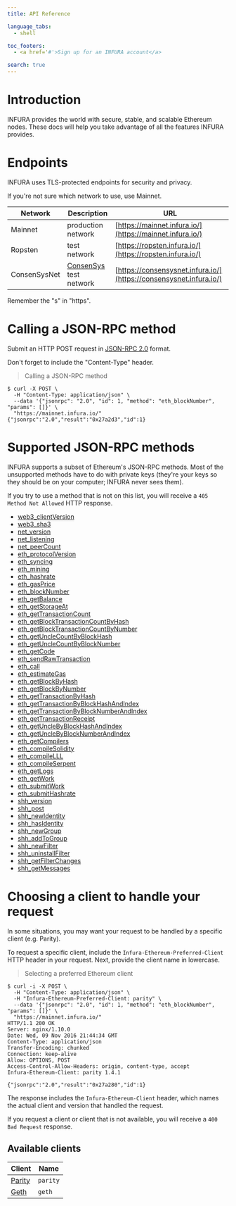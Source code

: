 ```yaml
---
title: API Reference

language_tabs:
  - shell

toc_footers:
  - <a href='#'>Sign up for an INFURA account</a>

search: true
---
```


# Introduction

INFURA provides the world with secure, stable, and scalable Ethereum nodes. These docs will help you take advantage of all the features INFURA provides.

# Endpoints

INFURA uses TLS-protected endpoints for security and privacy.

If you're not sure which network to use, use Mainnet.

Network      | Description                                      | URL
-------------|--------------------------------------------------|-------------------------------------------------------------------
Mainnet      | production network                               | [https://mainnet.infura.io/](https://mainnet.infura.io/)
Ropsten      | test network                                     | [https://ropsten.infura.io/](https://ropsten.infura.io/)
ConsenSysNet | [ConsenSys](https://consensys.net/) test network | [https://consensysnet.infura.io/](https://consensysnet.infura.io/)

<aside class="notice">
Remember the "s" in "https".
</aside>

# Calling a JSON-RPC method

Submit an HTTP POST request in [JSON-RPC 2.0](http://www.jsonrpc.org/specification) format.

<aside class="notice">
Don't forget to include the "Content-Type" header.
</aside>

> Calling a JSON-RPC method

```shell
$ curl -X POST \
  -H "Content-Type: application/json" \
  --data '{"jsonrpc": "2.0", "id": 1, "method": "eth_blockNumber", "params": []}' \
  "https://mainnet.infura.io/"
{"jsonrpc":"2.0","result":"0x27a2d3","id":1}
```

# Supported JSON-RPC methods

INFURA supports a subset of Ethereum's JSON-RPC methods. Most of the unsupported methods have to do with private keys (they're your keys so they should be on your computer; INFURA never sees them).

If you try to use a method that is not on this list, you will receive a `405 Method Not Allowed` HTTP response.

* [web3_clientVersion](https://github.com/ethereum/wiki/wiki/JSON-RPC#web3_clientversion)
* [web3_sha3](https://github.com/ethereum/wiki/wiki/JSON-RPC#web3_sha3)
* [net_version](https://github.com/ethereum/wiki/wiki/JSON-RPC#net_version)
* [net_listening](https://github.com/ethereum/wiki/wiki/JSON-RPC#net_listening)
* [net_peerCount](https://github.com/ethereum/wiki/wiki/JSON-RPC#net_peerCount)
* [eth_protocolVersion](https://github.com/ethereum/wiki/wiki/JSON-RPC#eth_protocolversion)
* [eth_syncing](https://github.com/ethereum/wiki/wiki/JSON-RPC#eth_syncing)
* [eth_mining](https://github.com/ethereum/wiki/wiki/JSON-RPC#eth_mining)
* [eth_hashrate](https://github.com/ethereum/wiki/wiki/JSON-RPC#eth_hashrate)
* [eth_gasPrice](https://github.com/ethereum/wiki/wiki/JSON-RPC#eth_gasPrice)
* [eth_blockNumber](https://github.com/ethereum/wiki/wiki/JSON-RPC#eth_blockNumber)
* [eth_getBalance](https://github.com/ethereum/wiki/wiki/JSON-RPC#eth_getBalance)
* [eth_getStorageAt](https://github.com/ethereum/wiki/wiki/JSON-RPC#eth_getStorageAt)
* [eth_getTransactionCount](https://github.com/ethereum/wiki/wiki/JSON-RPC#eth_getTransactionCount)
* [eth_getBlockTransactionCountByHash](https://github.com/ethereum/wiki/wiki/JSON-RPC#eth_getBlockTransactionCountByHash)
* [eth_getBlockTransactionCountByNumber](https://github.com/ethereum/wiki/wiki/JSON-RPC#eth_getBlockTransactionCountByNumber)
* [eth_getUncleCountByBlockHash](https://github.com/ethereum/wiki/wiki/JSON-RPC#eth_getUncleCountByBlockHash)
* [eth_getUncleCountByBlockNumber](https://github.com/ethereum/wiki/wiki/JSON-RPC#eth_getUncleCountByBlockNumber)
* [eth_getCode](https://github.com/ethereum/wiki/wiki/JSON-RPC#eth_getCode)
* [eth_sendRawTransaction](https://github.com/ethereum/wiki/wiki/JSON-RPC#eth_sendRawTransaction)
* [eth_call](https://github.com/ethereum/wiki/wiki/JSON-RPC#eth_call)
* [eth_estimateGas](https://github.com/ethereum/wiki/wiki/JSON-RPC#eth_estimateGas)
* [eth_getBlockByHash](https://github.com/ethereum/wiki/wiki/JSON-RPC#eth_getBlockByHash)
* [eth_getBlockByNumber](https://github.com/ethereum/wiki/wiki/JSON-RPC#eth_getBlockByNumber)
* [eth_getTransactionByHash](https://github.com/ethereum/wiki/wiki/JSON-RPC#eth_getTransactionByHash)
* [eth_getTransactionByBlockHashAndIndex](https://github.com/ethereum/wiki/wiki/JSON-RPC#eth_getTransactionByBlockHashAndIndex)
* [eth_getTransactionByBlockNumberAndIndex](https://github.com/ethereum/wiki/wiki/JSON-RPC#eth_getTransactionByBlockNumberAndIndex)
* [eth_getTransactionReceipt](https://github.com/ethereum/wiki/wiki/JSON-RPC#eth_getTransactionReceipt)
* [eth_getUncleByBlockHashAndIndex](https://github.com/ethereum/wiki/wiki/JSON-RPC#eth_getUncleByBlockHashAndIndex)
* [eth_getUncleByBlockNumberAndIndex](https://github.com/ethereum/wiki/wiki/JSON-RPC#eth_getUncleByBlockNumberAndIndex)
* [eth_getCompilers](https://github.com/ethereum/wiki/wiki/JSON-RPC#eth_getCompilers)
* [eth_compileSolidity](https://github.com/ethereum/wiki/wiki/JSON-RPC#eth_compileSolidity)
* [eth_compileLLL](https://github.com/ethereum/wiki/wiki/JSON-RPC#eth_compileLLL)
* [eth_compileSerpent](https://github.com/ethereum/wiki/wiki/JSON-RPC#eth_compileSerpent)
* [eth_getLogs](https://github.com/ethereum/wiki/wiki/JSON-RPC#eth_getLogs)
* [eth_getWork](https://github.com/ethereum/wiki/wiki/JSON-RPC#eth_getWork)
* [eth_submitWork](https://github.com/ethereum/wiki/wiki/JSON-RPC#eth_submitWork)
* [eth_submitHashrate](https://github.com/ethereum/wiki/wiki/JSON-RPC#eth_submitHashrate)
* [shh_version](https://github.com/ethereum/wiki/wiki/JSON-RPC#shh_version)
* [shh_post](https://github.com/ethereum/wiki/wiki/JSON-RPC#shh_post)
* [shh_newIdentity](https://github.com/ethereum/wiki/wiki/JSON-RPC#shh_newIdentity)
* [shh_hasIdentity](https://github.com/ethereum/wiki/wiki/JSON-RPC#shh_hasIdentity)
* [shh_newGroup](https://github.com/ethereum/wiki/wiki/JSON-RPC#shh_newGroup)
* [shh_addToGroup](https://github.com/ethereum/wiki/wiki/JSON-RPC#shh_addToGroup)
* [shh_newFilter](https://github.com/ethereum/wiki/wiki/JSON-RPC#shh_newFilter)
* [shh_uninstallFilter](https://github.com/ethereum/wiki/wiki/JSON-RPC#shh_uninstallFilter)
* [shh_getFilterChanges](https://github.com/ethereum/wiki/wiki/JSON-RPC#shh_getFilterChanges)
* [shh_getMessages](https://github.com/ethereum/wiki/wiki/JSON-RPC#shh_getMessages)

# Choosing a client to handle your request

In some situations, you may want your request to be handled by a specific client (e.g. Parity).

To request a specific client, include the `Infura-Ethereum-Preferred-Client` HTTP header in your request. Next, provide the client name in lowercase.

> Selecting a preferred Ethereum client

```shell
$ curl -i -X POST \
  -H "Content-Type: application/json" \
  -H "Infura-Ethereum-Preferred-Client: parity" \
  --data '{"jsonrpc": "2.0", "id": 1, "method": "eth_blockNumber", "params": []}' \
  "https://mainnet.infura.io/"
HTTP/1.1 200 OK
Server: nginx/1.10.0
Date: Wed, 09 Nov 2016 21:44:34 GMT
Content-Type: application/json
Transfer-Encoding: chunked
Connection: keep-alive
Allow: OPTIONS, POST
Access-Control-Allow-Headers: origin, content-type, accept
Infura-Ethereum-Client: parity 1.4.1

{"jsonrpc":"2.0","result":"0x27a280","id":1}
```

The response includes the `Infura-Ethereum-Client` header, which names the actual client and version that handled the request.

If you request a client or client that is not available, you will receive a `400 Bad Request` response.

## Available clients

Client                                   | Name
-----------------------------------------|---------
[Parity](https://ethcore.io/parity.html) | `parity`
[Geth](http://geth.ethereum.org/)        | `geth`
